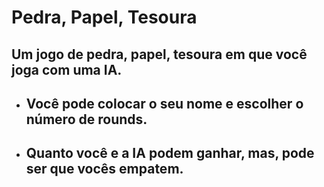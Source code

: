 # Pedra, Papel, Tesoura

## Um jogo de pedra, papel, tesoura em que você joga com uma IA. 

- ## Você pode colocar o seu nome e escolher o número de rounds. 
- ## Quanto você e a IA podem ganhar, mas, pode ser que vocês empatem.